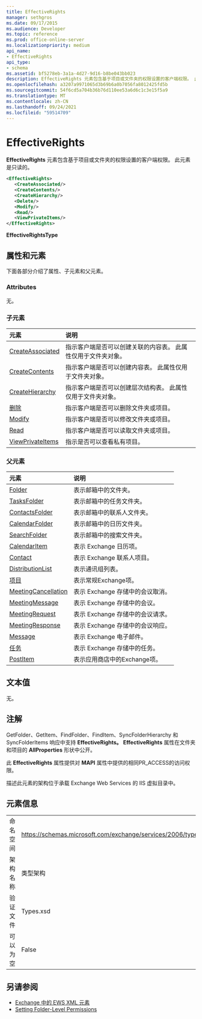```yaml
---
title: EffectiveRights
manager: sethgros
ms.date: 09/17/2015
ms.audience: Developer
ms.topic: reference
ms.prod: office-online-server
ms.localizationpriority: medium
api_name:
- EffectiveRights
api_type:
- schema
ms.assetid: bf5278eb-3a1a-4d27-9d16-b8be043bb023
description: EffectiveRights 元素包含基于项目或文件夹的权限设置的客户端权限。 此元素是只读的。
ms.openlocfilehash: a3207a9971065d3b69b6a0b7056fa8012425fd5b
ms.sourcegitcommit: 54f6cd5a704b36b76d110ee53a6d6c1c3e15f5a9
ms.translationtype: MT
ms.contentlocale: zh-CN
ms.lasthandoff: 09/24/2021
ms.locfileid: "59514709"
---
```

# <a name="effectiverights"></a>EffectiveRights

**EffectiveRights** 元素包含基于项目或文件夹的权限设置的客户端权限。 此元素是只读的。 
  
```XML
<EffectiveRights>
   <CreateAssociated/>
   <CreateContents/>
   <CreateHierarchy/>
   <Delete/>
   <Modify/>
   <Read/>
   <ViewPrivateItems/>
</EffectiveRights>
```

 **EffectiveRightsType**
## <a name="attributes-and-elements"></a>属性和元素

下面各部分介绍了属性、子元素和父元素。
  
### <a name="attributes"></a>Attributes

无。
  
### <a name="child-elements"></a>子元素

|**元素**|**说明**|
|:-----|:-----|
|[CreateAssociated](createassociated.md) <br/> |指示客户端是否可以创建关联的内容表。 此属性仅用于文件夹对象。  <br/> |
|[CreateContents](createcontents.md) <br/> |指示客户端是否可以创建内容表。 此属性仅用于文件夹对象。  <br/> |
|[CreateHierarchy](createhierarchy.md) <br/> |指示客户端是否可以创建层次结构表。 此属性仅用于文件夹对象。  <br/> |
|[删除](delete.md) <br/> |指示客户端是否可以删除文件夹或项目。  <br/> |
|[Modify](modify.md) <br/> |指示客户端是否可以修改文件夹或项目。  <br/> |
|[Read](read.md) <br/> |指示客户端是否可以读取文件夹或项目。  <br/> |
|[ViewPrivateItems](viewprivateitems.md) <br/> |指示是否可以查看私有项目。  <br/> |
   
### <a name="parent-elements"></a>父元素

|**元素**|**说明**|
|:-----|:-----|
|[Folder](folder.md) <br/> |表示邮箱中的文件夹。  <br/> |
|[TasksFolder](tasksfolder.md) <br/> |表示邮箱中的任务文件夹。  <br/> |
|[ContactsFolder](contactsfolder.md) <br/> |表示邮箱中的联系人文件夹。  <br/> |
|[CalendarFolder](calendarfolder.md) <br/> |表示邮箱中的日历文件夹。  <br/> |
|[SearchFolder](searchfolder.md) <br/> |表示邮箱中的搜索文件夹。  <br/> |
|[CalendarItem](calendaritem.md) <br/> |表示 Exchange 日历项。  <br/> |
|[Contact](contact.md) <br/> |表示 Exchange 联系人项目。  <br/> |
|[DistributionList](distributionlist.md) <br/> |表示通讯组列表。  <br/> |
|[项目](item.md) <br/> |表示常规Exchange项。  <br/> |
|[MeetingCancellation](meetingcancellation.md) <br/> |表示 Exchange 存储中的会议取消。  <br/> |
|[MeetingMessage](meetingmessage.md) <br/> |表示 Exchange 存储中的会议。  <br/> |
|[MeetingRequest](meetingrequest.md) <br/> |表示 Exchange 存储中的会议请求。  <br/> |
|[MeetingResponse](meetingresponse.md) <br/> |表示 Exchange 存储中的会议响应。  <br/> |
|[Message](message-ex15websvcsotherref.md) <br/> |表示 Exchange 电子邮件。  <br/> |
|[任务](task.md) <br/> |表示 Exchange 存储中的任务。  <br/> |
|[PostItem](postitem.md) <br/> |表示应用商店中的Exchange项。  <br/> |
   
## <a name="text-value"></a>文本值

无。
  
## <a name="remarks"></a>注解

GetFolder、GetItem、FindFolder、FindItem、SyncFolderHierarchy 和 SyncFolderItems 响应中支持 **EffectiveRights。** **EffectiveRights** 属性在文件夹和项目的 **AllProperties** 形状中公开。 
  
此 **EffectiveRights** 属性提供对 **MAPI** 属性中提供的相同PR_ACCESS的访问权限。 
  
描述此元素的架构位于承载 Exchange Web Services 的 IIS 虚拟目录中。
  
## <a name="element-information"></a>元素信息

|||
|:-----|:-----|
|命名空间  <br/> |https://schemas.microsoft.com/exchange/services/2006/types  <br/> |
|架构名称  <br/> |类型架构  <br/> |
|验证文件  <br/> |Types.xsd  <br/> |
|可以为空  <br/> |False  <br/> |
   
## <a name="see-also"></a>另请参阅

- [Exchange 中的 EWS XML 元素](ews-xml-elements-in-exchange.md)
- [Setting Folder-Level Permissions](https://msdn.microsoft.com/library/c7530e86-5112-401c-b10a-9c054ae59f07%28Office.15%29.aspx)

